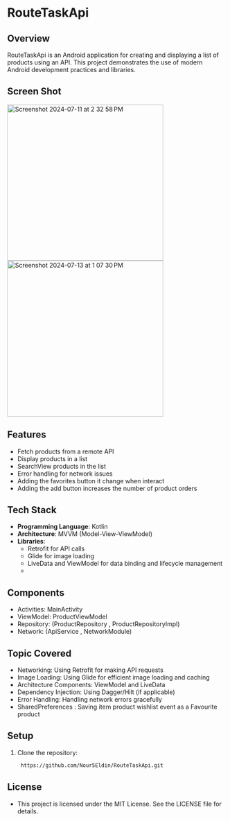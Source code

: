 # RouteTaskApi

## Overview
RouteTaskApi is an Android application for creating and displaying a list of products using an API. This project demonstrates the use of modern Android development practices and libraries.

## Screen Shot

<img width="360" alt="Screenshot 2024-07-11 at 2 32 58 PM" src="https://github.com/Nour5Eldin/RouteTaskApi/assets/145837378/95b258e5-109e-457d-b023-af1b352694b0">
<img width="360" alt="Screenshot 2024-07-13 at 1 07 30 PM" src="https://github.com/user-attachments/assets/2169a96e-d6d2-4120-9d98-d9a36f6834fd">



## Features
- Fetch products from a remote API
- Display products in a list
- SearchView products in the list
- Error handling for network issues
- Adding the favorites button it change when interact
- Adding the add button increases the number of product orders

## Tech Stack
- **Programming Language**: Kotlin
- **Architecture**: MVVM (Model-View-ViewModel)
- **Libraries**:
  - Retrofit for API calls
  - Glide for image loading
  - LiveData and ViewModel for data binding and lifecycle management
  - 
## Components
- Activities: MainActivity
- ViewModel: ProductViewModel
- Repository: (ProductRepository , ProductRepositoryImpl)
- Network: (ApiService , NetworkModule)
  
## Topic Covered
- Networking: Using Retrofit for making API requests
- Image Loading: Using Glide for efficient image loading and caching
- Architecture Components: ViewModel and LiveData
- Dependency Injection: Using Dagger/Hilt (if applicable)
- Error Handling: Handling network errors gracefully
- SharedPreferences : Saving item product wishlist event as a Favourite product

## Setup
1. Clone the repository:
   ```sh
    https://github.com/Nour5Eldin/RouteTaskApi.git

## License
- This project is licensed under the MIT License. See the LICENSE file for details.


